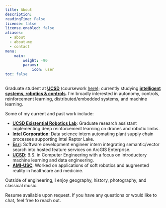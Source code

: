 ```yaml
---
title: About
description: 
readingTime: False
license: false
license.enabled: false
aliases:
  - about
  - about-me
  - contact
menu:
    main: 
        weight: -90
        params:
            icon: user
toc: false
---
```


Graduate student at **[UCSD](ucsd.edu)** (coursework [here](https://brandonszeto.com/coursework/)); currently studying **[intelligent
systems, robotics & controls](https://www.ece.ucsd.edu/faculty-research/ece-research-areas/intelligent-systems-robotics-control-impacted)**. I'm broadly interested in autonomy, controls, reinforcement learning, distributed/embedded systems, and machine learning.

Some of my current and past work include:
- **[UCSD Existential Robotics Lab](http://erl.ucsd.edu)**: Graduate research
assistant implementing deep reinforcement learning on drones and robotic limbs.
- **[Intel Corporation](https://www.intel.com/content/www/us/en/homepage.html)**: Data science intern automating plant supply chain processes supporting Intel Raptor Lake. 
- **[Esri](https://www.esri.com/en-us/home)**: Software development engineer intern integrating semantic/vector search into hosted feature services on ArcGIS Enterprise.
- **[UCSD](http://erl.ucsd.edu)**: B.S. in Computer Engineering with a focus on introductory machine learning and data engineering.
- **[AMI-USC](https://research.usc.edu/news/2021/09/alfred-e-mann-institute-for-biomedical-engineering/)**: Worked on applications of soft robotics and augmented reality in healthcare and medicine.

Outside of engineering, I enjoy geography, history, photography, and classical music.

Resume available upon request. If you have any questions or would like to chat, feel free to reach out.
